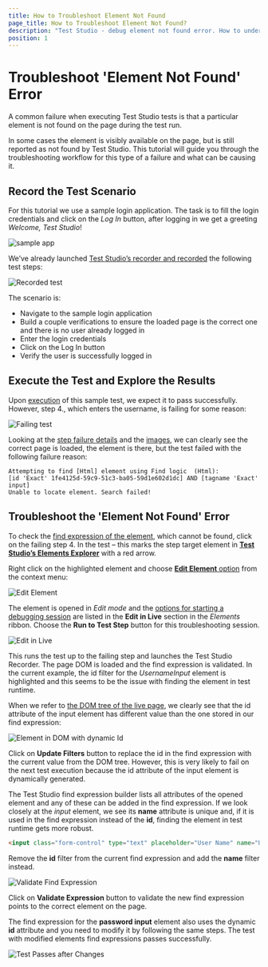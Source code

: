 ```yaml
---
title: How to Troubleshoot Element Not Found 
page_title: How to Troubleshoot Element Not Found?
description: "Test Studio - debug element not found error. How to understand what causes the test to fail. What options I have to debug or troubleshoot the element not found failing test. My test fails with Element not found exception. My test fails to locate an element on page." 
position: 1
---
```

# Troubleshoot 'Element Not Found' Error

A common failure when executing Test Studio tests is that a particular element is not found on the page during the test run.

In some cases the element is visibly available on the page, but is still reported as not found by Test Studio. This tutorial  will guide you through the troubleshooting workflow for this type of a failure and what can be causing it.

## Record the Test Scenario

For this tutorial we use a sample login application. The task is to fill the login credentials and click on the _Log In_ button, after logging in we get a greeting _Welcome, Test Studio_!

![sample app](/img/automated-tests/troubleshooting/element-not-found/1SampleApp.png)

We’ve already launched <a href="/automated-tests/recording/overview#start-a-recording-session" target="_blank">Test Studio’s recorder and recorded</a> the following test steps:

![Recorded test](/img/automated-tests/troubleshooting/element-not-found/2RecordedTest.png)

The scenario is:

* Navigate to the sample login application
* Build a couple verifications to ensure the loaded page is the correct one and there is no user already logged in
* Enter the login credentials
* Click on the Log In button
* Verify the user is successfully logged in

## Execute the Test and Explore the Results

Upon <a href="/automated-tests/test-execution/quick-execution" target="_blank">execution</a>  of this sample test, we expect it to pass successfully. However, step 4., which enters the username, is failing for some reason:

![Failing test](/img/automated-tests/troubleshooting/element-not-found/3FailingTest.png)

Looking at the <a href="/automated-tests/test-results/step-failure-details" target="_blank">step failure details</a> and the <a href="/automated-tests/test-results/step-failure-details#images-section" target="_blank">images</a>, we can clearly see the correct page is loaded, the element is there, but the test failed with the following failure reason:

```
Attempting to find [Html] element using Find logic  (Html): 
[id 'Exact' 1fe4125d-59c9-51c3-ba05-59d1e602d1dc] AND [tagname 'Exact' input]
Unable to locate element. Search failed!
```

## Troubleshoot the 'Element Not Found' Error

To check the <a href="/automated-tests/elements/elements-find-expression" target="_blank">find expression of the element</a>, which cannot be found, click on the failing step 4. In the test – this marks the step target element in <a href="/automated-tests/elements/overview" target="_blank">__Test Studio’s Elements Explorer__</a> with a red arrow.

Right click on the highlighted element and choose <a href="/automated-tests/elements/find-element#edit-the-find-expression-of-an-element" target="_blank">__Edit Element__ option</a> from the context menu:

![Edit Element](/img/automated-tests/troubleshooting/element-not-found/4EditElement.png)

The element is opened in _Edit mode_ and the <a href="/automated-tests/elements/find-element#options-in-element-pane-without-active-recording-session" target="_blank">options for starting a debugging session</a> are listed in the __Edit in Live__ section in the _Elements_ ribbon. Choose the __Run to Test Step__ button for this troubleshooting session.

![Edit in Live](/img/automated-tests/troubleshooting/element-not-found/5EditinLive.png)

This runs the test up to the failing step and launches the Test Studio Recorder. The page DOM is loaded and the find expression is validated. In the current example, the id filter for the _UsernameInput_ element is highlighted and this seems to be the issue with finding the element in test runtime.

When we refer to <a href="/automated-tests/elements/find-element#options-in-element-pane-with-active-recording-session" target="_blank">the DOM tree of the live page</a>, we clearly see that the id attribute of the input element has different value than the one stored in our find expression:

![Element in DOM with dynamic Id](/img/automated-tests/troubleshooting/element-not-found/6DynamicId.png)

Click on __Update Filters__ button to replace the id in the find expression with the current value from the DOM tree. However, this is very likely to fail on the next test execution because the id attribute of the input element is dynamically generated.

The Test Studio find expression builder lists all attributes of the opened element and any of these can be added in the find expression. If we look closely at the _input_ element, we see its __name__ attribute is unique and, if it is used in the find expression instead of the __id__, finding the element in test runtime gets more robust.

```HTML
<input class="form-control" type="text" placeholder="User Name" name="UserName" id="041a3438-f784-c57c-1805-72a73d88ff1d">
```

Remove the __id__ filter from the current find expression and add the __name__ filter instead.

![Validate Find Expression](/img/automated-tests/troubleshooting/element-not-found/7ValidateExpression.png)

Click on __Validate Expression__ button to validate the new find expression points to the correct element on the page.

The find expression for the __password input__ element also uses the dynamic __id__ attribute and you need to modify it by following the same steps. The test with modified elements find expressions passes successfully.

![Test Passes after Changes](/img/automated-tests/troubleshooting/element-not-found/8TestPasses.png)